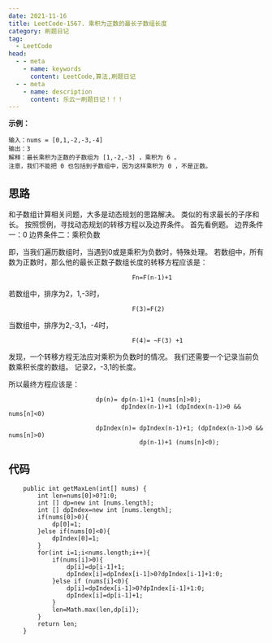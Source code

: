 ```yaml
---
date: 2021-11-16
title: LeetCode-1567. 乘积为正数的最长子数组长度
category: 刷题日记
tag:
  - LeetCode
head:
  - - meta
    - name: keywords
      content: LeetCode,算法,刷题日记
  - - meta
    - name: description
      content: 乐云一刷题日记！！！
---
```

**示例：**
```
输入：nums = [0,1,-2,-3,-4]
输出：3
解释：最长乘积为正数的子数组为 [1,-2,-3] ，乘积为 6 。
注意，我们不能把 0 也包括到子数组中，因为这样乘积为 0 ，不是正数。
```
## 思路
和子数组计算相关问题，大多是动态规划的思路解决。
类似的有求最长的子序和长。
按照惯例，寻找动态规划的转移方程以及边界条件。
首先看例题。
边界条件一：0
边界条件二：乘积负数

即，当我们遍历数组时，当遇到0或是乘积为负数时，特殊处理。
若数组中，所有数为正数时，那么他的最长正数子数组长度的转移方程应该是：
```
                                  Fn=F(n-1)+1
```
若数组中，排序为2，1,-3时，
```
                                  F(3)=F(2)
```
当数组中，排序为2,-3,1，-4时，
```
                                  F(4)= ~F(3) +1
```
发现，一个转移方程无法应对乘积为负数时的情况。
我们还需要一个记录当前负数乘积长度的数组。
记录2，-3,1的长度。

所以最终方程应该是：
```
                        dp(n)= dp(n-1)+1 (nums[n]>0);
                               dpIndex(n-1)+1 (dpIndex(n-1)>0 && nums[n]<0)
                               
                        dpIndex(n)= dpIndex(n-1)+1; (dpIndex(n-1)>0 && nums[n]>0)
                                    dp(n-1)+1 (nums[n]<0);
```
## 代码
```
    public int getMaxLen(int[] nums) {
        int len=nums[0]>0?1:0;
        int [] dp=new int [nums.length];
        int [] dpIndex=new int [nums.length];
        if(nums[0]>0){
            dp[0]=1;
        }else if(nums[0]<0){
            dpIndex[0]=1;
        }
        for(int i=1;i<nums.length;i++){
            if(nums[i]>0){
                dp[i]=dp[i-1]+1;
                dpIndex[i]=dpIndex[i-1]>0?dpIndex[i-1]+1:0;
            }else if (nums[i]<0){
                dp[i]=dpIndex[i-1]>0?dpIndex[i-1]+1:0;
                dpIndex[i]=dp[i-1]+1;
            }
            len=Math.max(len,dp[i]);
        }
        return len;
    }
```
